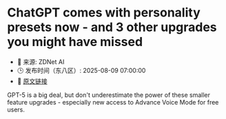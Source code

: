 # ChatGPT comes with personality presets now - and 3 other upgrades you might have missed
- 📅 来源: ZDNet AI
- 🕒 发布时间（东八区）: 2025-08-09 07:00:00
- 🔗 [原文链接](https://www.zdnet.com/article/chatgpt-comes-with-personality-presets-now-and-3-other-upgrades-you-might-have-missed/)

GPT-5 is a big deal, but don't underestimate the power of these smaller feature upgrades - especially new access to Advance Voice Mode for free users.